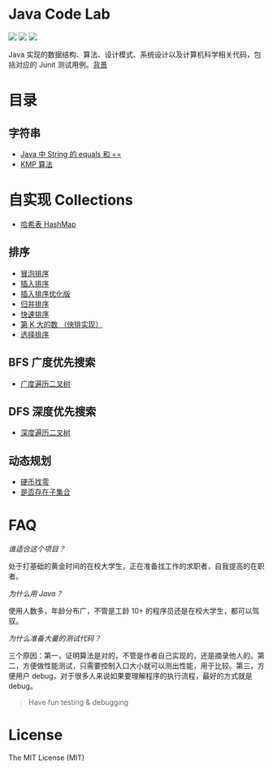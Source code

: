 # Java Code Lab
![](https://img.shields.io/badge/Algorithm-WIP-orange.svg) ![](https://img.shields.io/badge/maven-3.5.x-green.svg) ![](https://img.shields.io/badge/junit-4.11-green.svg)

Java 实现的数据结构、算法、设计模式、系统设计以及计算机科学相关代码，包括对应的 Junit 测试用例。[背景](http://razertory.me/datastructure/2018/06/01/start-my-coding-project.html)

# 目录

## 字符串
* [Java 中 String 的 equals 和 ==](./src/main/java/org/razertory/datastructure/string/StringEqual.java)
* [KMP 算法](./src/main/java/org/razertory/datastructure/string/KMP.java)

# 自实现 Collections
* [哈希表 HashMap](./src/main/java/org/razertory/datastructure/mycollections/MyHashMap.java)

## 排序
* [冒泡排序](./src/main/java/org/razertory/datastructure/sort/BubbleSort.java)
* [插入排序](./src/main/java/org/razertory/datastructure/sort/BubbleSort.java)
* [插入排序优化版](./src/main/java/org/razertory/datastructure/sort/BubbleSort.java)
* [归并排序](./src/main/java/org/razertory/datastructure/sort/BubbleSort.java)
* [快速排序](./src/main/java/org/razertory/datastructure/sort/BubbleSort.java)
* [第 K 大的数 （快排实现）](./src/main/java/org/razertory/datastructure/sort/KthBigest.java)
* [选择排序](./src/main/java/org/razertory/datastructure/sort/BubbleSort.java)

## BFS 广度优先搜索
* [广度遍历二叉树](./src/main/java/org/razertory/datastructure/bfs/Tree.java)

## DFS 深度优先搜索
* [深度遍历二叉树](./src/main/java/org/razertory/datastructure/dfs/Tree.java)

## 动态规划
* [硬币找零](./src/main/java/org/razertory/datastructure/dp/Coin.java)
* [是否存在子集合](./src/main/java/org/razertory/datastructure/dp/SubsetSum.java)

# FAQ
*谁适合这个项目？*

处于打基础的黄金时间的在校大学生，正在准备找工作的求职者，自我提高的在职者。

*为什么用 Java？*

使用人数多，年龄分布广，不管是工龄 10+ 的程序员还是在校大学生，都可以驾驭。

*为什么准备大量的测试代码？*

三个原因：第一，证明算法是对的，不管是作者自己实现的，还是摘录他人的。第二，方便做性能测试，只需要控制入口大小就可以测出性能，用于比较。第三，方便用户 debug，对于很多人来说如果要理解程序的执行流程，最好的方式就是 debug。

> Have fun testing & debugging

# License
The MIT License (MIT)

